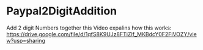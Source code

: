# Paypal2DigitAddition
Add 2 digit Numbers together 
this Video expalins how this works: https://drive.google.com/file/d/1qfS8K9UJz8FTiZIf_MKBdcY0F2FiVOZY/view?usp=sharing
